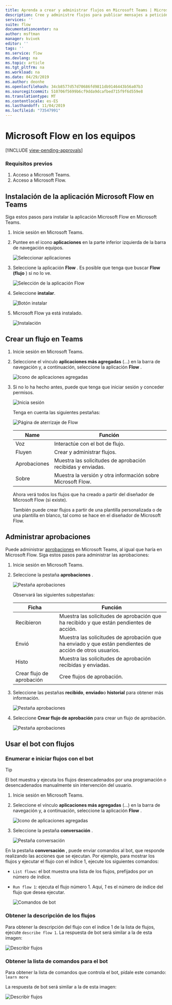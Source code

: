 ```yaml
---
title: Aprenda a crear y administrar flujos en Microsoft Teams | Microsoft Docs
description: Cree y administre flujos para publicar mensajes a petición, @mention usuarios y canales, publicar tarjetas con opciones de respuesta, etc.
services: ''
suite: flow
documentationcenter: na
author: msftman
manager: kvivek
editor: ''
tags: ''
ms.service: flow
ms.devlang: na
ms.topic: article
ms.tgt_pltfrm: na
ms.workload: na
ms.date: 04/29/2019
ms.author: deonhe
ms.openlocfilehash: 34cb8577d57d70686fd9811db9146443b56a07b3
ms.sourcegitcommit: 510706f5699b6cf9dda9dcafbed715f9f6d559e8
ms.translationtype: MT
ms.contentlocale: es-ES
ms.lasthandoff: 11/04/2019
ms.locfileid: "73547991"
---
```

# <a name="microsoft-flow-in-teams"></a>Microsoft Flow en los equipos
[!INCLUDE [view-pending-approvals](includes/cc-rebrand.md)]

### <a name="prerequisites"></a>Requisitos previos

1. Acceso a Microsoft Teams.
1. Acceso a Microsoft Flow.

## <a name="install-the-microsoft-flow-app-in-teams"></a>Instalación de la aplicación Microsoft Flow en Teams

Siga estos pasos para instalar la aplicación Microsoft Flow en Microsoft Teams.

1. Inicie sesión en Microsoft Teams.

1. Puntee en el icono **aplicaciones** en la parte inferior izquierda de la barra de navegación equipos.

    ![Seleccionar aplicaciones](media/flows-teams/apps.png)

1. Seleccione la aplicación **Flow** . Es posible que tenga que buscar **Flow (flujo** ) si no lo ve.

    ![Selección de la aplicación Flow](media/flows-teams/select-flow-app.png)

1. Seleccione **instalar**.

    ![Botón instalar](media/flows-teams/select-install.png)

1. Microsoft Flow ya está instalado.

    ![Instalación](media/flows-teams/flow-installed.png)


## <a name="create-a-flow-in-teams"></a>Crear un flujo en Teams

1. Inicie sesión en Microsoft Teams.

1. Seleccione el vínculo **aplicaciones más agregadas** (...) en la barra de navegación y, a continuación, seleccione la aplicación **Flow** .

    ![Icono de aplicaciones agregadas](media/flows-teams/added-apps-icon.png)

1. Si no lo ha hecho antes, puede que tenga que iniciar sesión y conceder permisos.

    ![Inicia sesión](media/flows-teams/grant-permissions-sign-in.png)


    Tenga en cuenta las siguientes pestañas:

    ![Página de aterrizaje de Flow](media/flows-teams/flow-landing-page.png)

    Name|Función
    ----|-----|
    Voz|Interactúe con el bot de flujo.
    Fluyen|Crear y administrar flujos.
    Aprobaciones|Muestra las solicitudes de aprobación recibidas y enviadas.
    Sobre|Muestra la versión y otra información sobre Microsoft Flow.


    Ahora verá todos los flujos que ha creado a partir del diseñador de Microsoft Flow (si existe). 

    También puede crear flujos a partir de una plantilla personalizada o de una plantilla en blanco, tal como se hace en el diseñador de Microsoft Flow. 

## <a name="manage-approvals"></a>Administrar aprobaciones

Puede administrar [aprobaciones](modern-approvals.md) en Microsoft Teams, al igual que haría en Microsoft Flow. Siga estos pasos para administrar las aprobaciones:

1. Inicie sesión en Microsoft Teams.
1. Seleccione la pestaña **aprobaciones** .

    ![Pestaña aprobaciones](media/flows-teams/approvals-tab.png)

    Observará las siguientes subpestañas:

    Ficha|Función
    ----|-----|
    Recibieron|Muestra las solicitudes de aprobación que ha recibido y que están pendientes de acción.
    Envió|Muestra las solicitudes de aprobación que ha enviado y que están pendientes de acción de otros usuarios.
    Histo|Muestra las solicitudes de aprobación recibidas y enviadas.
    Crear flujo de aprobación|Cree flujos de aprobación.

1. Seleccione las pestañas **recibido**, **enviado**o **historial** para obtener más información.

    ![Pestaña aprobaciones](media/flows-teams/approvals-tab-2.png)

1. Seleccione **Crear flujo de aprobación** para crear un flujo de aprobación.

    ![Pestaña aprobaciones](media/flows-teams/approvals-tab-3.png)

## <a name="use-the-bot-with-flows"></a>Usar el bot con flujos

### <a name="list-and-launch-flows-with-the-bot"></a>Enumerar e iniciar flujos con el bot

> [!TIP]
> El bot muestra y ejecuta los flujos desencadenados por una programación o desencadenados manualmente sin intervención del usuario.

1. Inicie sesión en Microsoft Teams.
1. Seleccione el vínculo **aplicaciones más agregadas** (...) en la barra de navegación y, a continuación, seleccione la aplicación **Flow** .

    ![Icono de aplicaciones agregadas](media/flows-teams/added-apps-icon.png)
    
1. Seleccione la pestaña **conversación** .

    ![Pestaña conversación](media/flows-teams/conversations-tab.png)

En la pestaña **conversación** , puede enviar comandos al bot, que responde realizando las acciones que se ejecutan. Por ejemplo, para mostrar los flujos y ejecutar el flujo con el índice 1, ejecute los siguientes comandos:

- ```List flows```: el bot muestra una lista de los flujos, prefijados por un número de índice.
- ```Run flow 1```: ejecuta el flujo número 1. Aquí, *1* es el número de índice del flujo que desea ejecutar.

   ![Comandos de bot](media/flows-teams/bot-commands.png)

### <a name="get-the-description-for-flows"></a>Obtener la descripción de los flujos

Para obtener la descripción del flujo con el índice 1 de la lista de flujos, ejecute ```describe flow 1```. La respuesta de bot será similar a la de esta imagen:

   ![Describir flujos](media/flows-teams/bot-describe.png)

### <a name="get-the-list-of-commands-for-the-bot"></a>Obtener la lista de comandos para el bot

Para obtener la lista de comandos que controla el bot, pídale este comando: ```learn more``` 

La respuesta de bot será similar a la de esta imagen:

![Describir flujos](media/flows-teams/bot-learn-more.png) 
